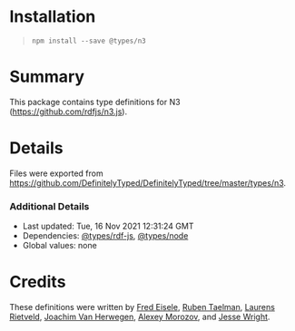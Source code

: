 # Installation
> `npm install --save @types/n3`

# Summary
This package contains type definitions for N3 (https://github.com/rdfjs/n3.js).

# Details
Files were exported from https://github.com/DefinitelyTyped/DefinitelyTyped/tree/master/types/n3.

### Additional Details
 * Last updated: Tue, 16 Nov 2021 12:31:24 GMT
 * Dependencies: [@types/rdf-js](https://npmjs.com/package/@types/rdf-js), [@types/node](https://npmjs.com/package/@types/node)
 * Global values: none

# Credits
These definitions were written by [Fred Eisele](https://github.com/phreed), [Ruben Taelman](https://github.com/rubensworks), [Laurens Rietveld](https://github.com/LaurensRietveld), [Joachim Van Herwegen](https://github.com/joachimvh), [Alexey Morozov](https://github.com/AlexeyMz), and [Jesse Wright](https://github.com/jeswr).
